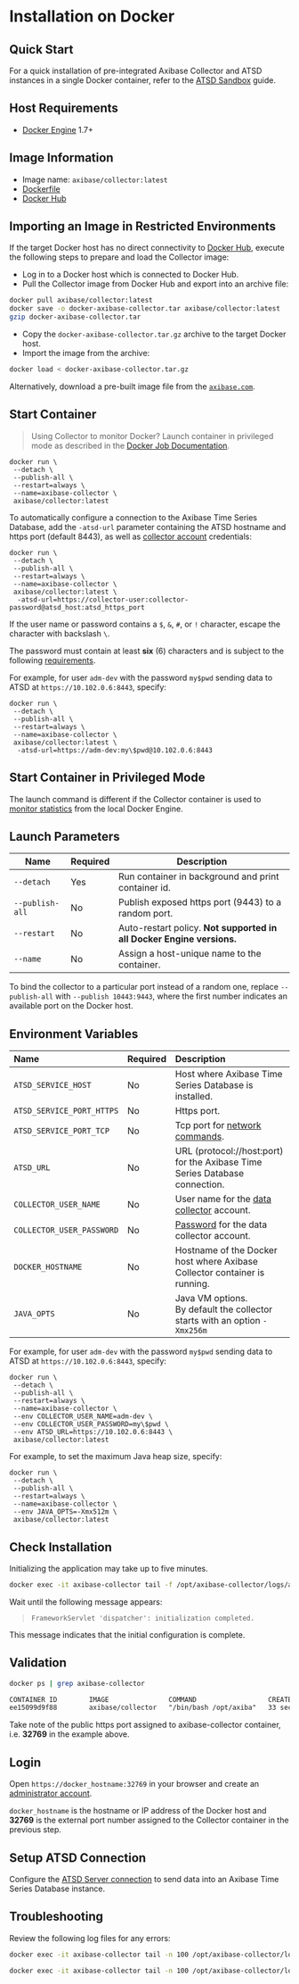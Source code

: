 # Installation on Docker

## Quick Start

For a quick installation of pre-integrated Axibase Collector and ATSD instances in a single Docker container, refer to the [ATSD Sandbox](https://github.com/axibase/dockers/tree/atsd-sandbox#overview) guide.

## Host Requirements

* [Docker Engine](https://docs.docker.com/engine/installation/) 1.7+

## Image Information

* Image name: `axibase/collector:latest`
* [Dockerfile](https://github.com/axibase/docker-axibase-collector/blob/master/Dockerfile)
* [Docker Hub](https://hub.docker.com/r/axibase/collector/)

## Importing an Image in Restricted Environments

If the target Docker host has no direct connectivity to [Docker Hub](https://hub.docker.com), execute the following steps to prepare and load the Collector image:

* Log in to a Docker host which is connected to Docker Hub.
* Pull the Collector image from Docker Hub and export into an archive file:

```sh
docker pull axibase/collector:latest
docker save -o docker-axibase-collector.tar axibase/collector:latest
gzip docker-axibase-collector.tar
```

* Copy the `docker-axibase-collector.tar.gz` archive to the target Docker host.
* Import the image from the archive:

```sh
docker load < docker-axibase-collector.tar.gz
```

Alternatively, download a pre-built image file from the [`axibase.com`](https://axibase.com/public/docker-axibase-collector.tar.gz).

## Start Container

> Using Collector to monitor Docker? Launch container in privileged mode as described in the [Docker Job Documentation](./jobs/docker.md#local-installation).

```properties
docker run \
 --detach \
 --publish-all \
 --restart=always \
 --name=axibase-collector \
 axibase/collector:latest
```

To automatically configure a connection to the Axibase Time Series Database, add the `-atsd-url` parameter containing the ATSD hostname and https port (default 8443), as well as [collector account](https://axibase.com/docs/atsd/administration/collector-account.html) credentials:

```properties
docker run \
 --detach \
 --publish-all \
 --restart=always \
 --name=axibase-collector \
 axibase/collector:latest \
  -atsd-url=https://collector-user:collector-password@atsd_host:atsd_https_port
```

If the user name or password contains a `$`, `&`, `#`, or `!` character, escape the character with backslash `\`.

The password must contain at least **six** (6) characters and is subject to the following [requirements](https://axibase.com/docs/atsd/administration/user-authentication.html#password-requirements).

For example, for user `adm-dev` with the password `my$pwd` sending data to ATSD at `https://10.102.0.6:8443`, specify:

```properties
docker run \
 --detach \
 --publish-all \
 --restart=always \
 --name=axibase-collector \
 axibase/collector:latest \
  -atsd-url=https://adm-dev:my\$pwd@10.102.0.6:8443
```

## Start Container in Privileged Mode

The launch command is different if the Collector container is used to [monitor statistics](./jobs/docker.md#local-installation) from the local Docker Engine.

## Launch Parameters

**Name** | **Required** | **Description**
----- | ----- | -----
`--detach` | Yes | Run container in background and print container id.
`--publish-all` | No | Publish exposed https port (9443) to a random port.
`--restart` | No | Auto-restart policy. **Not supported in all Docker Engine versions.**
`--name` | No | Assign a host-unique name to the container.

To bind the collector to a particular port instead of a random one, replace `--publish-all` with `--publish 10443:9443`, where the first number indicates an available port on the Docker host.

## Environment Variables

| **Name** | **Required** | **Description** |
|:---|:---|:---|
|`ATSD_SERVICE_HOST` | No | Host where Axibase Time Series Database is installed. |
|`ATSD_SERVICE_PORT_HTTPS` | No | Https port. |
|`ATSD_SERVICE_PORT_TCP` | No | Tcp port for [network commands](https://axibase.com/docs/atsd/api/network/). |
|`ATSD_URL` | No | URL (protocol://host:port) for the Axibase Time Series Database connection.|
|`COLLECTOR_USER_NAME` | No | User name for the [data collector](https://axibase.com/docs/atsd/administration/collector-rw-account.html) account. |
|`COLLECTOR_USER_PASSWORD` | No | [Password](https://axibase.com/docs/atsd/administration/user-authentication.html#password-requirements) for the data collector account.|
|`DOCKER_HOSTNAME` | No | Hostname of the Docker host where Axibase Collector container is running.|
|`JAVA_OPTS` | No| Java VM options.<br>By default the collector starts with an option `-Xmx256m` |

For example, for user `adm-dev` with the password `my$pwd` sending data to ATSD at `https://10.102.0.6:8443`, specify:

```properties
docker run \
 --detach \
 --publish-all \
 --restart=always \
 --name=axibase-collector \
 --env COLLECTOR_USER_NAME=adm-dev \
 --env COLLECTOR_USER_PASSWORD=my\$pwd \
 --env ATSD_URL=https://10.102.0.6:8443 \
 axibase/collector:latest
```

For example, to set the maximum Java heap size, specify:

```properties
docker run \
 --detach \
 --publish-all \
 --restart=always \
 --name=axibase-collector \
 --env JAVA_OPTS=-Xmx512m \
 axibase/collector:latest
```

## Check Installation

Initializing the application may take up to five minutes.

```sh
docker exec -it axibase-collector tail -f /opt/axibase-collector/logs/axibase-collector.log
```

Wait until the following message appears:

> `FrameworkServlet 'dispatcher': initialization completed.`

This message indicates that the initial configuration is complete.

## Validation

```sh
docker ps | grep axibase-collector
```

```txt
CONTAINER ID        IMAGE               COMMAND                  CREATED             STATUS              PORTS                     NAMES
ee15099d9f88        axibase/collector   "/bin/bash /opt/axiba"   33 seconds ago      Up 32 seconds       0.0.0.0:32769->9443/tcp   axibase-collector
```

Take note of the public https port assigned to axibase-collector container, i.e. **32769** in the example above.

## Login

Open `https://docker_hostname:32769` in your browser and create an [administrator account](configure-administrator-account.md).

`docker_hostname` is the hostname or IP address of the Docker host and **32769** is the external port number assigned to the Collector container in the previous step.

## Setup ATSD Connection

Configure the [ATSD Server connection](atsd-server-connection.md) to send data into an Axibase Time Series Database instance.

## Troubleshooting

Review the following log files for any errors:

```sh
docker exec -it axibase-collector tail -n 100 /opt/axibase-collector/logs/axibase-collector.log
```

```sh
docker exec -it axibase-collector tail -n 100 /opt/axibase-collector/logs/err-collector.log
```
